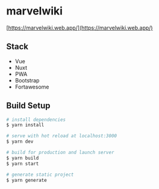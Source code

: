 # marvelwiki

[https://marvelwiki.web.app/](https://marvelwiki.web.app/)

## Stack

- Vue
- Nuxt
- PWA
- Bootstrap
- Fortawesome

## Build Setup

```bash
# install dependencies
$ yarn install

# serve with hot reload at localhost:3000
$ yarn dev

# build for production and launch server
$ yarn build
$ yarn start

# generate static project
$ yarn generate
```
